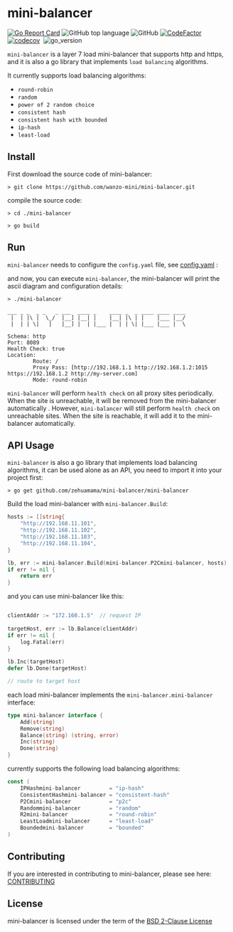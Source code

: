 # mini-balancer

[![Go Report Card](https://goreportcard.com/badge/github.com/wanzo-mini/mini-balancer)](https://goreportcard.com/report/github.com/wanzo-mini/mini-balancer)&nbsp;![GitHub top language](https://img.shields.io/github/languages/top/wanzo-mini/mini-balancer)&nbsp;![GitHub](https://img.shields.io/github/license/wanzo-mini/mini-balancer)&nbsp;[![CodeFactor](https://www.codefactor.io/repository/github/wanzo-mini/mini-balancer/badge)](https://www.codefactor.io/repository/github/wanzo-mini/mini-balancer)&nbsp;[![codecov](https://codecov.io/gh/wanzo-mini/mini-balancer/branch/main/graph/badge.svg)](https://codecov.io/gh/wanzo-mini/mini-balancer)&nbsp; ![go_version](https://img.shields.io/badge/go%20version-1.17-yellow)

`mini-balancer` is a layer 7 load mini-balancer that supports http and https, and it is also a go library that implements `load balancing` algorithms.

It currently supports load balancing algorithms: 
* `round-robin`
* `random`
* `power of 2 random choice`
* `consistent hash`
* `consistent hash with bounded`
* `ip-hash`
* `least-load`

## Install
First download the source code of mini-balancer:
```shell
> git clone https://github.com/wanzo-mini/mini-balancer.git
```
compile the source code:
```shell
> cd ./mini-balancer

> go build
```

## Run
`mini-balancer` needs to configure the `config.yaml` file, see [config.yaml](https://github.com/zehuamama/mini-balancer/blob/main/config.yaml) :

and now, you can execute `mini-balancer`, the mini-balancer will print the ascii diagram and configuration details:
```shell
> ./mini-balancer

___ _ _  _ _   _ ___  ____ _    ____ _  _ ____ ____ ____ 
 |  | |\ |  \_/  |__] |__| |    |__| |\ | |    |___ |__/ 
 |  | | \|   |   |__] |  | |___ |  | | \| |___ |___ |  \                                        

Schema: http
Port: 8089
Health Check: true
Location:
        Route: /
        Proxy Pass: [http://192.168.1.1 http://192.168.1.2:1015 https://192.168.1.2 http://my-server.com]
        Mode: round-robin

```
`mini-balancer` will perform `health check` on all proxy sites periodically. When the site is unreachable, it will be removed from the mini-balancer automatically . However, `mini-balancer` will still perform `health check` on unreachable sites. When the site is reachable, it will add it to the mini-balancer automatically.

## API Usage
`mini-balancer` is also a go library that implements load balancing algorithms, it can be used alone as an API, you need to import it into your project first:
```shell
> go get github.com/zehuamama/mini-balancer/mini-balancer
```

Build the load mini-balancer with `mini-balancer.Build`:
```go
hosts := []string{
	"http://192.168.11.101",
	"http://192.168.11.102",
	"http://192.168.11.103",
	"http://192.168.11.104",
}

lb, err := mini-balancer.Build(mini-balancer.P2Cmini-balancer, hosts)
if err != nil {
	return err
}
```
and you can use mini-balancer like this:
```go

clientAddr := "172.160.1.5"  // request IP
	
targetHost, err := lb.Balance(clientAddr) 
if err != nil {
	log.Fatal(err)
}
	
lb.Inc(targetHost)
defer lb.Done(targetHost)

// route to target host
```
each load mini-balancer implements the `mini-balancer.mini-balancer` interface:
```go
type mini-balancer interface {
	Add(string)
	Remove(string)
	Balance(string) (string, error)
	Inc(string)
	Done(string)
}
```
currently supports the following load balancing algorithms:
```go
const (
	IPHashmini-balancer         = "ip-hash"
	ConsistentHashmini-balancer = "consistent-hash"
	P2Cmini-balancer            = "p2c"
	Randommini-balancer         = "random"
	R2mini-balancer             = "round-robin"
	LeastLoadmini-balancer      = "least-load"
	Boundedmini-balancer        = "bounded"
)
```


## Contributing

If you are interested in contributing to mini-balancer, please see here: [CONTRIBUTING](https://github.com/zehuamama/mini-balancer/blob/main/CONTRIBUTING.md)

## License

mini-balancer is licensed under the term of the [BSD 2-Clause License](https://github.com/zehuamama/mini-balancer/blob/main/LICENSE)
